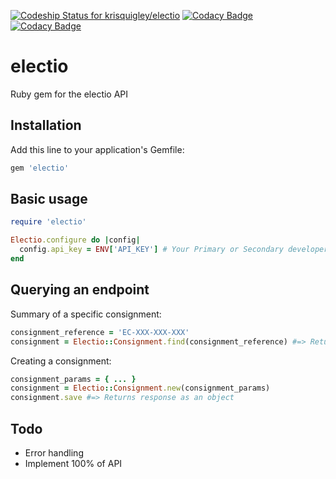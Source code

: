 [ ![Codeship Status for krisquigley/electio](https://codeship.com/projects/ed079000-28b8-0134-2981-5a347c0ad183/status?branch=master)](https://codeship.com/projects/162454)
[![Codacy Badge](https://api.codacy.com/project/badge/Grade/190a59a3d8304df09fa85150fec5136d)](https://www.codacy.com/app/kris_4/electio?utm_source=github.com&amp;utm_medium=referral&amp;utm_content=krisquigley/electio&amp;utm_campaign=Badge_Grade)
[![Codacy Badge](https://api.codacy.com/project/badge/Coverage/190a59a3d8304df09fa85150fec5136d)](https://www.codacy.com/app/kris_4/electio?utm_source=github.com&amp;utm_medium=referral&amp;utm_content=krisquigley/electio&amp;utm_campaign=Badge_Coverage)

# electio
Ruby gem for the electio API

## Installation

Add this line to your application's Gemfile:

```ruby
gem 'electio'
```

## Basic usage

```ruby
require 'electio'

Electio.configure do |config|
  config.api_key = ENV['API_KEY'] # Your Primary or Secondary developer API key.
end
```

## Querying an endpoint

Summary of a specific consignment:
```ruby
consignment_reference = 'EC-XXX-XXX-XXX'
consignment = Electio::Consignment.find(consignment_reference) #=> Returns response as an object.

```

Creating a consignment:
```ruby
consignment_params = { ... }
consignment = Electio::Consignment.new(consignment_params)
consignment.save #=> Returns response as an object
```

## Todo

- Error handling
- Implement 100% of API




